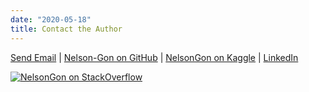 ```yaml
---
date: "2020-05-18"
title: Contact the Author
---
```


	
<a href="mailto:gonzabato@hotmail.com">Send Email</a> | <a class="twitter-follow-button" href="https://github.com/Nelson-Gon" data-size="large" aria-label="Follow @Nelson-Gon on GitHub">Nelson-Gon on GitHub</a> | [NelsonGon on Kaggle](https://www.kaggle.com/gonnel) | 
[LinkedIn](https://www.linkedin.com/in/nelsongon/)




[![NelsonGon on StackOverflow](https://stackoverflow.com/users/flair/10323798.png)](https://stackoverflow.com/users/10323798/nelsongon?tab=profile) 





